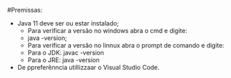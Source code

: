 #Premissas:
- Java 11 deve ser ou estar instalado;
  -  Para  verificar a versão no windows abra o cmd e digite:
    -   java -version;
  -  Para verificar a versão no  linnux abra o prompt de comando e digite:
    -  Para o JDK: javac -version
    -  Para o JRE: java -version
- De ppreferênncia  utillizzaar o  Visual Studio Code.
